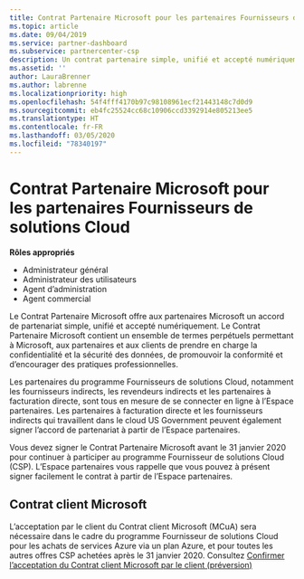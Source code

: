 ```yaml
---
title: Contrat Partenaire Microsoft pour les partenaires Fournisseurs de solutions Cloud | Espace partenaires
ms.topic: article
ms.date: 09/04/2019
ms.service: partner-dashboard
ms.subservice: partnercenter-csp
description: Un contrat partenaire simple, unifié et accepté numériquement.
ms.assetid: ''
author: LauraBrenner
ms.author: labrenne
ms.localizationpriority: high
ms.openlocfilehash: 54f4fff4170b97c98108961ecf21443148c7d0d9
ms.sourcegitcommit: eb4fc25524cc68c10906ccd3392914e805213ee5
ms.translationtype: HT
ms.contentlocale: fr-FR
ms.lasthandoff: 03/05/2020
ms.locfileid: "78340197"
---
```

# <a name="microsoft-partner-agreement-for-csp-partners"></a>Contrat Partenaire Microsoft pour les partenaires Fournisseurs de solutions Cloud 

**Rôles appropriés**
-   Administrateur général
-   Administrateur des utilisateurs
-   Agent d’administration
-   Agent commercial

Le Contrat Partenaire Microsoft offre aux partenaires Microsoft un accord de partenariat simple, unifié et accepté numériquement. Le Contrat Partenaire Microsoft contient un ensemble de termes perpétuels permettant à Microsoft, aux partenaires et aux clients de prendre en charge la confidentialité et la sécurité des données, de promouvoir la conformité et d’encourager des pratiques professionnelles.   

Les partenaires du programme Fournisseurs de solutions Cloud, notamment les fournisseurs indirects, les revendeurs indirects et les partenaires à facturation directe, sont tous en mesure de se connecter en ligne à l’Espace partenaires. Les partenaires à facturation directe et les fournisseurs indirects qui travaillent dans le cloud US Government peuvent également signer l’accord de partenariat à partir de l’Espace partenaires.

Vous devez signer le Contrat Partenaire Microsoft avant le 31 janvier 2020 pour continuer à participer au programme Fournisseur de solutions Cloud (CSP). L’Espace partenaires vous rappelle que vous pouvez à présent signer facilement le contrat à partir de l’Espace partenaires. 

## <a name="microsoft-customer-agreement"></a>Contrat client Microsoft

L’acceptation par le client du Contrat client Microsoft (MCuA) sera nécessaire dans le cadre du programme Fournisseur de solutions Cloud pour les achats de services Azure via un plan Azure, et pour toutes les autres offres CSP achetées après le 31 janvier 2020. Consultez [Confirmer l’acceptation du Contrat client Microsoft par le client (préversion)](confirm-customer-agreement.md)
 











